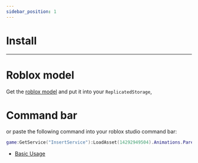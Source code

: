 ```yaml
---
sidebar_position: 1
---
```


# Install

---
# Roblox model
Get the [roblox model](https://create.roblox.com/marketplace/asset/14292949504/Animations) and put it into your `ReplicatedStorage`,

# Command bar
or paste the following command into your roblox studio command bar:
```lua
game:GetService("InsertService"):LoadAsset(14292949504).Animations.Parent = game.ReplicatedStorage
```

- [Basic Usage](/docs/basic-usage.md)
